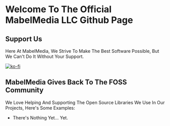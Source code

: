 # Welcome To The Official MabelMedia LLC Github Page
## Support Us
Here At MabelMedia, We Strive To Make The Best Software Possible, But We Can't Do It Without Your Support.

[![ko-fi](https://ko-fi.com/img/githubbutton_sm.svg)](https://ko-fi.com/mabelisyt)

## MabelMedia Gives Back To The FOSS Community

We Love Helping And Supporting The Open Source Libraries We Use In Our Projects, Here's Some Examples:

- There's Nothing Yet... Yet.
